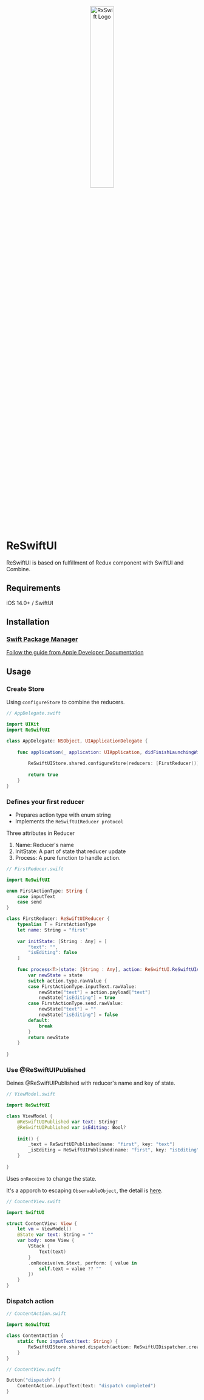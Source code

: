 <p align="center">
<img src="https://lh3.googleusercontent.com/pw/AP1GczORxYQXRPtK0I2tZ2PJKMvJpnfE79c2Ta4UM1N3o7_LOmYoUpJW0OFsnUKewKYkXFA7gHzBww7mIPG3YuAyQ6JnLzArZaCITHDXCPnXcyqjVBHUb_Y=w1200" width="35%" alt="RxSwift Logo" />
</p>

# ReSwiftUI
ReSwiftUI is based on fulfillment of Redux component with SwiftUI and Combine.

## Requirements

iOS 14.0+ / SwiftUI

## Installation
### [Swift Package Manager](https://github.com/apple/swift-package-manager)

[Follow the guide from Apple Developer Documentation](https://developer.apple.com/documentation/xcode/adding-package-dependencies-to-your-app)

## Usage

### Create Store

Using `configureStore` to combine the reducers.

```swift
// AppDelegate.swift

import UIKit
import ReSwiftUI

class AppDelegate: NSObject, UIApplicationDelegate {
    
    func application(_ application: UIApplication, didFinishLaunchingWithOptions launchOptions: [UIApplication.LaunchOptionsKey : Any]? = nil) -> Bool {
        
        ReSwiftUIStore.shared.configureStore(reducers: [FirstReducer()])
        
        return true
    }
}

```

### Defines your first reducer

* Prepares action type with enum string
* Implements the `ReSwiftUIReducer protocol`

Three attributes in Reducer
1. Name: Reducer's name
2. InitState: A part of state that reducer update
3. Process: A pure function to handle action.

```swift
// FirstReducer.swift

import ReSwiftUI

enum FirstActionType: String {
    case inputText
    case send
}

class FirstReducer: ReSwiftUIReducer {
    typealias T = FirstActionType
    let name: String = "first"
    
    var initState: [String : Any] = [
        "text": "",
        "isEditing": false
    ]
    
    func process<T>(state: [String : Any], action: ReSwiftUI.ReSwiftUIAction<T>) -> [String : Any] where T : RawRepresentable, T.RawValue == String {
        var newState = state
        switch action.type.rawValue {
        case FirstActionType.inputText.rawValue:
            newState["text"] = action.payload["text"]
            newState["isEditing"] = true
        case FirstActionType.send.rawValue:
            newState["text"] = ""
            newState["isEditing"] = false
        default:
            break
        }
        return newState
    }
    
}
```

### Use @ReSwiftUIPublished

Deines @ReSwiftUIPublished with reducer's name and key of state.

```swift
// ViewModel.swift

import ReSwiftUI

class ViewModel {
    @ReSwiftUIPublished var text: String?
    @ReSwiftUIPublished var isEditing: Bool?
    
    init() {
        _text = ReSwiftUIPublished(name: "first", key: "text")
        _isEditing = ReSwiftUIPublished(name: "first", key: "isEditing")
    }
    
}
```

Uses `onReceive` to change the state. 

It's a apporch to escaping `ObservableObject`, the detail is [here](https://medium.com/@stevenkuo_23676/state-management-in-swiftui-a1e5452f99c0#5208).


```swift
// ContentView.swift

import SwiftUI

struct ContentView: View {
    let vm = ViewModel()
    @State var text: String = ""
    var body: some View {
        VStack {
            Text(text)
        }
        .onReceive(vm.$text, perform: { value in
            self.text = value ?? ""
        })
    }
}
```

### Dispatch action

```swift
// ContentAction.swift

import ReSwiftUI

class ContentAction {
    static func inputText(text: String) {
        ReSwiftUIStore.shared.dispatch(action: ReSwiftUIDispatcher.createAction(FirstActionType.inputText)(["text": text]))
    }
}
```

```swift
// ContentView.swift

Button("dispatch") {
    ContentAction.inputText(text: "dispatch completed")
}
```